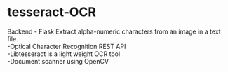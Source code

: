 # tesseract-OCR<br>
Backend - Flask
Extract alpha-numeric characters from an image in a text file. <br>
-Optical Character Recognition REST API<br>
-Libtesseract is a light weight OCR tool<br>
-Document scanner using OpenCV

